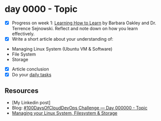 # day 0000 - Topic

- [x] Progress on week 1: [Learning How to Learn](https://www.coursera.org/learn/learning-how-to-learn) by Barbara Oakley and Dr. Terrence Sejnowski. Reflect and note down on how you learn effectively.
- [x] Write a short article about your understanding of:
- Managing Linux System (Ubuntu VM & Software)
- File System
- Storage
- [x] Article conclusion
- [x] Do your [daily tasks](https://github.com/agcdtmr/100DaysOfCloudDevOps/blob/main/README.md#do-the-work-work-work-work)

## Resources

- [My Linkedin post]
- Blog: [#100DaysOfCloudDevOps Challenge — Day 000000 - Topic]()
- [Managing your Linux System, Filesystem & Storage](https://github.com/MichaelCade/90DaysOfDevOps/blob/main/2022/Days/day16.md)
